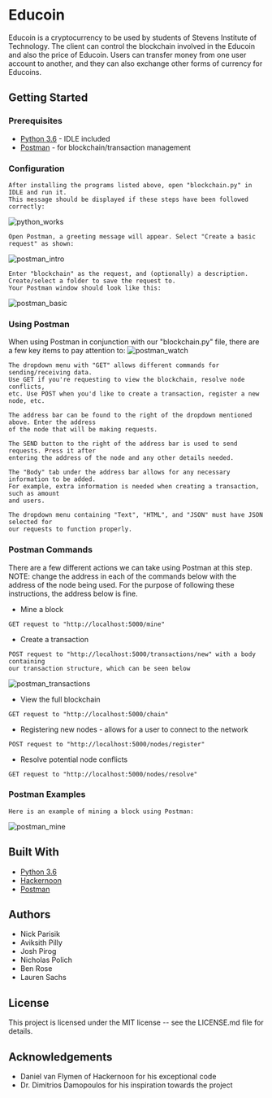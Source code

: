# Educoin
Educoin is a cryptocurrency to be used by students of Stevens Institute of Technology. 
The client can control the blockchain involved in the Educoin and also the price of Educoin. 
Users can transfer money from one user account to another, 
and they can also exchange other forms of currency for Educoins.

## Getting Started
### Prerequisites
* [Python 3.6](https://www.python.org/downloads/) - IDLE included
* [Postman](https://www.getpostman.com/apps) - for blockchain/transaction management

### Configuration
```
After installing the programs listed above, open "blockchain.py" in IDLE and run it.
This message should be displayed if these steps have been followed correctly:
```
![python_works](/uploads/4be608a5a324642e4d29a63b3a2ca423/python_works.png)


```
Open Postman, a greeting message will appear. Select "Create a basic request" as shown:
```
![postman_intro](/uploads/8b17c72450edea776595b1a4d167d913/postman_intro.png)

```
Enter "blockchain" as the request, and (optionally) a description. Create/select a folder to save the request to.
Your Postman window should look like this:
```
![postman_basic](/uploads/85d8c41d3be629af9fbe35b334872cc0/postman_basic.png)

### Using Postman
When using Postman in conjunction with our "blockchain.py" file, there are a few key items
to pay attention to:
![postman_watch](/uploads/e15371e8c1e9b3e0a72d1a9edf3b6afd/postman_watch.png)

```
The dropdown menu with "GET" allows different commands for sending/receiving data.
Use GET if you're requesting to view the blockchain, resolve node conflicts,
etc. Use POST when you'd like to create a transaction, register a new node, etc.
```

```
The address bar can be found to the right of the dropdown mentioned above. Enter the address
of the node that will be making requests.
```

```
The SEND button to the right of the address bar is used to send requests. Press it after
entering the address of the node and any other details needed.
```

```
The "Body" tab under the address bar allows for any necessary information to be added.
For example, extra information is needed when creating a transaction, such as amount 
and users. 
```

```
The dropdown menu containing "Text", "HTML", and "JSON" must have JSON selected for 
our requests to function properly.
```
### Postman Commands
There are a few different actions we can take using Postman at this step.
NOTE: change the address in each of the commands below with the address of the node
being used. 
For the purpose of following these instructions, the address below is fine.

* Mine a block
```
GET request to "http://localhost:5000/mine"
```

* Create a transaction
```
POST request to "http://localhost:5000/transactions/new" with a body containing
our transaction structure, which can be seen below
```
![postman_transactions](/uploads/900a6702c838c863dd9c0256f2058640/postman_transactions.png)


* View the full blockchain
```
GET request to "http://localhost:5000/chain"
```

* Registering new nodes - allows for a user to connect to the network
```
POST request to "http://localhost:5000/nodes/register"
```

* Resolve potential node conflicts
```
GET request to "http://localhost:5000/nodes/resolve"
```

### Postman Examples
```
Here is an example of mining a block using Postman:
```
![postman_mine](/uploads/09c231c943ff9b5e877a17fa17351896/postman_mine.png)

## Built With
* [Python 3.6](https://www.python.org/downloads/)
* [Hackernoon](https://hackernoon.com/learn-blockchains-by-building-one-117428612f46)
* [Postman](https://www.getpostman.com/apps)

## Authors
* Nick Parisik
* Aviksith Pilly
* Josh Pirog
* Nicholas Polich
* Ben Rose
* Lauren Sachs

## License 
This project is licensed under the MIT license -- see the LICENSE.md file for details.

## Acknowledgements
* Daniel van Flymen of Hackernoon for his exceptional code
* Dr. Dimitrios Damopoulos for his inspiration towards the project
